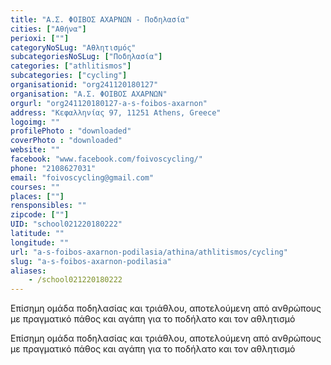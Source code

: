 ```yaml
---
title: "Α.Σ. ΦΟΙΒΟΣ ΑΧΑΡΝΩΝ - Ποδηλασία"
cities: ["Αθήνα"]
perioxi: [""]
categoryNoSLug: "Αθλητισμός"
subcategoriesNoSLug: ["Ποδηλασία"]
categories: ["athlitismos"]
subcategories: ["cycling"]
organisationid: "org241120180127"
organisation: "Α.Σ. ΦΟΙΒΟΣ ΑΧΑΡΝΩΝ"
orgurl: "org241120180127-a-s-foibos-axarnon"
address: "Κεφαλληνίας 97, 11251 Athens, Greece"
logoimg: ""
profilePhoto : "downloaded"
coverPhoto : "downloaded"
website: ""
facebook: "www.facebook.com/foivoscycling/"
phone: "2108627031"
email: "foivoscycling@gmail.com"
courses: ""
places: [""]
rensponsibles: ""
zipcode: [""]
UID: "school021220180222"
latitude: ""
longitude: ""
url: "a-s-foibos-axarnon-podilasia/athina/athlitismos/cycling"
slug: "a-s-foibos-axarnon-podilasia"
aliases:
    - /school021220180222
---
```



Επίσημη ομάδα ποδηλασίας και τριάθλου, αποτελούμενη από ανθρώπους με πραγματικό πάθος και αγάπη για το ποδήλατο και τον αθλητισμό

Επίσημη ομάδα ποδηλασίας και τριάθλου, αποτελούμενη από ανθρώπους με πραγματικό πάθος και αγάπη για το ποδήλατο και τον αθλητισμό
